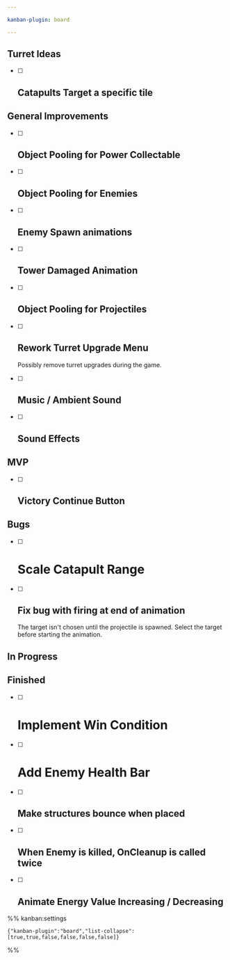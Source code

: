 ```yaml
---

kanban-plugin: board

---
```


## Turret Ideas

- [ ] ## Catapults Target a specific tile


## General Improvements

- [ ] ## Object Pooling for Power Collectable
- [ ] ## Object Pooling for Enemies
- [ ] ## Enemy Spawn animations
- [ ] ## Tower Damaged Animation
- [ ] ## Object Pooling for Projectiles
- [ ] ## Rework Turret Upgrade Menu 
	
	Possibly remove turret upgrades during the game.
- [ ] ## Music / Ambient Sound
- [ ] ## Sound Effects


## MVP

- [ ] ## Victory Continue Button


## Bugs

- [ ] # Scale Catapult Range
- [ ] ## Fix bug with firing at end of animation
	
	The target isn't chosen until the projectile is spawned. Select the target before starting the animation.


## In Progress



## Finished

- [ ] # Implement Win Condition
- [ ] # Add Enemy Health Bar
- [ ] ## Make structures bounce when placed
- [ ] ## When Enemy is killed, OnCleanup is called twice
- [ ] ## Animate Energy Value Increasing / Decreasing




%% kanban:settings
```
{"kanban-plugin":"board","list-collapse":[true,true,false,false,false,false]}
```
%%